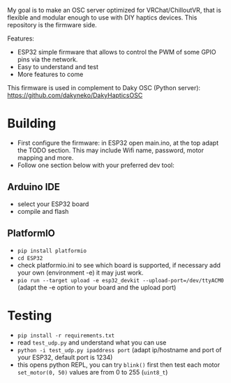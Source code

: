 My goal is to make an OSC server optimized for VRChat/ChilloutVR, that is flexible and modular enough to use with DIY haptics devices. This repository is the firmware side.

Features:

- ESP32 simple firmware that allows to control the PWM of some GPIO pins via the network.
- Easy to understand and test
- More features to come

This firmware is used in complement to Daky OSC (Python server): https://github.com/dakyneko/DakyHapticsOSC

# Building

- First configure the firmware: in ESP32 open main.ino, at the top adapt the TODO section. This may include Wifi name, password, motor mapping and more.
- Follow one section below with your preferred dev tool:

## Arduino IDE
- select your ESP32 board
- compile and flash

## PlatformIO

- `pip install platformio`
- `cd ESP32`
- check platformio.ini to see which board is supported, if necessary add your own (environment -e) it may just work.
- `pio run --target upload -e esp32_devkit --upload-port=/dev/ttyACM0` (adapt the -e option to your board and the upload port)

# Testing

- `pip install -r requirements.txt`
- read `test_udp.py` and understand what you can use
- `python -i test_udp.py ipaddress port` (adapt ip/hostname and port of your ESP32, default port is 1234)
- this opens python REPL, you can try `blink()` first then test each motor `set_motor(0, 50)` values are from 0 to 255 (`uint8_t`)
